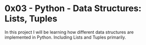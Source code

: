# 0x03 - Python - Data Structures: Lists, Tuples

In this project I will be learning how different data structures are implemented in Python. Including Lists and Tuples primarily.

